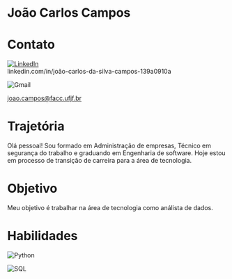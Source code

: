 # João Carlos Campos

# Contato
[![LinkedIn](https://img.shields.io/badge/LinkedIn-000?style=for-the-badge&logo=LinkedIn&logoColor=0E76A8)](https://www.linkedin.com/in/SEUUSERNAME/)   
linkedin.com/in/joão-carlos-da-silva-campos-139a0910a

![Gmail](https://img.shields.io/badge/Gmail-000?style=for-the-badge&logo=Gmail&logoColor=0E76A8)

joao.campos@facc.ufjf.br


# Trajetória  

Olá pessoal! Sou formado em Administração de empresas, Técnico em segurança do trabalho e graduando em Engenharia de software. Hoje estou em processo de transição de carreira para a área de tecnologia.

# Objetivo 

Meu objetivo é trabalhar na área de tecnologia como análista de dados. 

# Habilidades

![Python](https://img.shields.io/badge/Python-000?style=for-the-badge&logo=python) 

![SQL](https://img.shields.io/badge/SQL-000?style=for-the-badge&logo=SQL)
